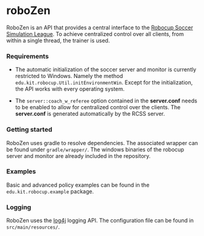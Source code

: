 # roboZen
RoboZen is an API that provides a central interface to the [Robocup Soccer Simulation League](http://wiki.robocup.org/wiki/Soccer_Simulation_League). To achieve centralized control over all clients, from within a single thread, the trainer is used.

### Requirements
- The automatic initialization of the soccer server and monitor is currently restricted to Windows.
Namely the method `edu.kit.robocup.Util.initEnvironmentWin`. Except for the initialization, the API works with every operating system.

- The `server::coach_w_referee` option contained in the **server.conf** needs to be enabled to allow for centralized control over the clients.
The **server.conf** is generated automatically by the RCSS server.

### Getting started
RoboZen uses gradle to resolve dependencies. The associated wrapper can be found under `gradle/wrapper/`. The windows binaries of the robocup server and monitor are already included in the repository.

### Examples
Basic and advanced policy examples can be found in the `edu.kit.robocup.example` package.

### Logging
RoboZen uses the [log4j](http://logging.apache.org/log4j/2.x/index.html) logging API. 
The configuration file can be found in `src/main/resources/`.
